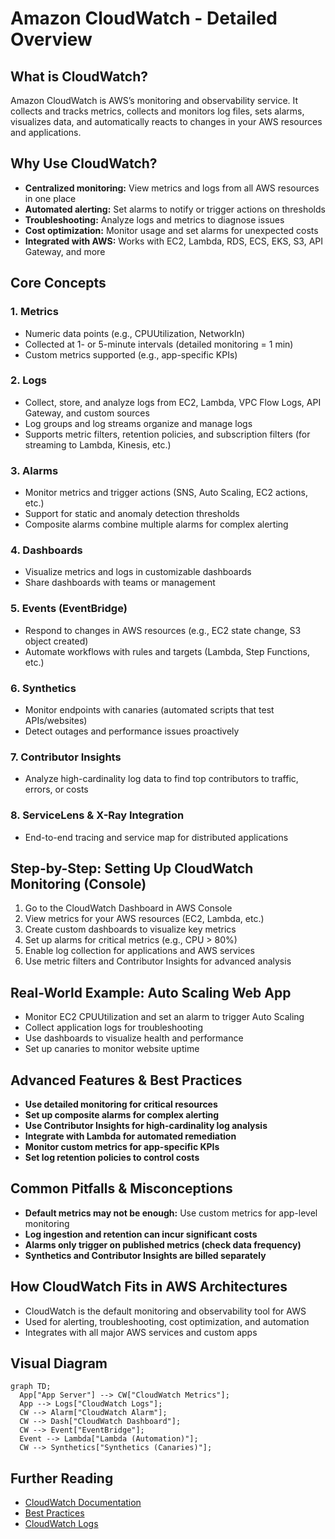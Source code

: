 # Amazon CloudWatch - Detailed Overview

## What is CloudWatch?
Amazon CloudWatch is AWS’s monitoring and observability service. It collects and tracks metrics, collects and monitors log files, sets alarms, visualizes data, and automatically reacts to changes in your AWS resources and applications.

## Why Use CloudWatch?
- **Centralized monitoring:** View metrics and logs from all AWS resources in one place
- **Automated alerting:** Set alarms to notify or trigger actions on thresholds
- **Troubleshooting:** Analyze logs and metrics to diagnose issues
- **Cost optimization:** Monitor usage and set alarms for unexpected costs
- **Integrated with AWS:** Works with EC2, Lambda, RDS, ECS, EKS, S3, API Gateway, and more

## Core Concepts
### 1. **Metrics**
- Numeric data points (e.g., CPUUtilization, NetworkIn)
- Collected at 1- or 5-minute intervals (detailed monitoring = 1 min)
- Custom metrics supported (e.g., app-specific KPIs)

### 2. **Logs**
- Collect, store, and analyze logs from EC2, Lambda, VPC Flow Logs, API Gateway, and custom sources
- Log groups and log streams organize and manage logs
- Supports metric filters, retention policies, and subscription filters (for streaming to Lambda, Kinesis, etc.)

### 3. **Alarms**
- Monitor metrics and trigger actions (SNS, Auto Scaling, EC2 actions, etc.)
- Support for static and anomaly detection thresholds
- Composite alarms combine multiple alarms for complex alerting

### 4. **Dashboards**
- Visualize metrics and logs in customizable dashboards
- Share dashboards with teams or management

### 5. **Events (EventBridge)**
- Respond to changes in AWS resources (e.g., EC2 state change, S3 object created)
- Automate workflows with rules and targets (Lambda, Step Functions, etc.)

### 6. **Synthetics**
- Monitor endpoints with canaries (automated scripts that test APIs/websites)
- Detect outages and performance issues proactively

### 7. **Contributor Insights**
- Analyze high-cardinality log data to find top contributors to traffic, errors, or costs

### 8. **ServiceLens & X-Ray Integration**
- End-to-end tracing and service map for distributed applications

## Step-by-Step: Setting Up CloudWatch Monitoring (Console)
1. Go to the CloudWatch Dashboard in AWS Console
2. View metrics for your AWS resources (EC2, Lambda, etc.)
3. Create custom dashboards to visualize key metrics
4. Set up alarms for critical metrics (e.g., CPU > 80%)
5. Enable log collection for applications and AWS services
6. Use metric filters and Contributor Insights for advanced analysis

## Real-World Example: Auto Scaling Web App
- Monitor EC2 CPUUtilization and set an alarm to trigger Auto Scaling
- Collect application logs for troubleshooting
- Use dashboards to visualize health and performance
- Set up canaries to monitor website uptime

## Advanced Features & Best Practices
- **Use detailed monitoring for critical resources**
- **Set up composite alarms for complex alerting**
- **Use Contributor Insights for high-cardinality log analysis**
- **Integrate with Lambda for automated remediation**
- **Monitor custom metrics for app-specific KPIs**
- **Set log retention policies to control costs**

## Common Pitfalls & Misconceptions
- **Default metrics may not be enough:** Use custom metrics for app-level monitoring
- **Log ingestion and retention can incur significant costs**
- **Alarms only trigger on published metrics (check data frequency)**
- **Synthetics and Contributor Insights are billed separately**

## How CloudWatch Fits in AWS Architectures
- CloudWatch is the default monitoring and observability tool for AWS
- Used for alerting, troubleshooting, cost optimization, and automation
- Integrates with all major AWS services and custom apps

## Visual Diagram
```mermaid
graph TD;
  App["App Server"] --> CW["CloudWatch Metrics"];
  App --> Logs["CloudWatch Logs"];
  CW --> Alarm["CloudWatch Alarm"];
  CW --> Dash["CloudWatch Dashboard"];
  CW --> Event["EventBridge"];
  Event --> Lambda["Lambda (Automation)"];
  CW --> Synthetics["Synthetics (Canaries)"];
```

## Further Reading
- [CloudWatch Documentation](https://docs.aws.amazon.com/AmazonCloudWatch/latest/monitoring/)
- [Best Practices](https://docs.aws.amazon.com/AmazonCloudWatch/latest/monitoring/best-practices.html)
- [CloudWatch Logs](https://docs.aws.amazon.com/AmazonCloudWatch/latest/logs/WhatIsCloudWatchLogs.html)
